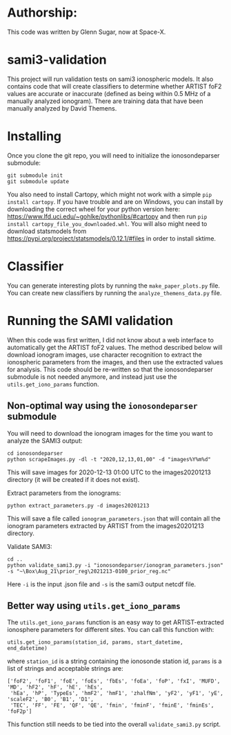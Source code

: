 # Authorship:

This code was written by Glenn Sugar, now at Space-X. 

# sami3-validation

This project will run validation tests on sami3 ionospheric models. It also contains code
that will create classifiers to determine whether ARTIST foF2 values are accurate or 
inaccurate (defined as being within 0.5 MHz of a manually analyzed ionogram). There are training
data that have been manually analyzed by David Themens.

# Installing

Once you clone the git repo, you will need to initialize the ionosondeparser submodule:
```
git submodule init
git submodule update
```
You also need to install Cartopy, which might not work with a simple `pip install cartopy`.
If you have trouble and are on Windows, you can install by downloading the correct wheel for your python version here:
https://www.lfd.uci.edu/~gohlke/pythonlibs/#cartopy and then run `pip install cartopy_file_you_downloaded.whl`.
You will also might need to download statsmodels from https://pypi.org/project/statsmodels/0.12.1/#files in order to install sktime.
 
# Classifier
You can generate interesting plots by running the `make_paper_plots.py` file.
You can create new classifiers by running the `analyze_themens_data.py` file.

# Running the SAMI validation

When this code was first written, I did not know about a web interface to automatically get the ARTIST foF2 values.
The method described below will download ionogram images, use character recognition to extract the ionospheric 
parameters from the images, and then use the extracted values for analysis. This code should be re-written so that
the ionosondeparser submodule is not needed anymore, and instead just use the `utils.get_iono_params` function. 

## Non-optimal way using the `ionosondeparser` submodule
You will need to download the ionogram images for the time you want to analyze the SAMI3 output:
```
cd ionosondeparser
python scrapeImages.py -dl -t "2020,12,13,01,00" -d "images%Y%m%d"
```
This will save images for 2020-12-13 01:00 UTC to the images20201213 directory (it will be created if it does not exist).
 
Extract parameters from the ionograms:
```
python extract_parameters.py -d images20201213
``` 
This will save a file called `ionogram_parameters.json` that will contain all the ionogram parameters extracted by ARTIST
from the images20201213 directory.

Validate SAMI3:
```
cd ..
python validate_sami3.py -i "ionosondeparser/ionogram_parameters.json" -s "~\Box\Aug_21\prior_reg\2021213-0100_prior_reg.nc"
``` 
Here `-i` is the input .json file and `-s` is the sami3 output netcdf file.

## Better way using `utils.get_iono_params`
The `utils.get_iono_params` function is an easy way to get ARTIST-extracted ionosphere parameters
for different sites. You can call this function with:
```
utils.get_iono_params(station_id, params, start_datetime, end_datetime)
```
where `station_id` is a string containing the ionosonde station id, 
`params` is a list of strings and acceptable strings are:
```
['foF2', 'foF1', 'foE', 'foEs', 'fbEs', 'foEa', 'foP', 'fxI', 'MUFD', 'MD', 'hF2', 'hF', 'hE', 'hEs',
 'hEa', 'hP', 'TypeEs', 'hmF2', 'hmF1', 'zhalfNm', 'yF2', 'yF1', 'yE', 'scaleF2', 'B0', 'B1', 'D1',
 'TEC', 'FF', 'FE', 'QF', 'QE', 'fmin', 'fminF', 'fminE', 'fminEs', 'foF2p']
```
This function still needs to be tied into the overall `validate_sami3.py` script.
